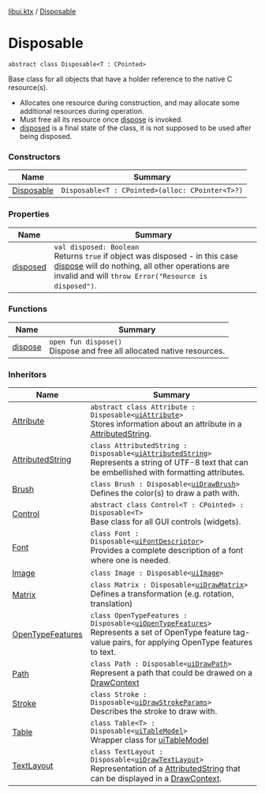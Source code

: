 [libui.ktx](../README.md) / [Disposable](README.md)

# Disposable

`abstract class Disposable<T : CPointed>`

Base class for all objects that have a holder reference to the native C resource(s).

* Allocates one resource during construction,
  and may allocate some additional resources during operation.
* Must free all its resource once [dispose](dispose.md) is invoked.
* [disposed](disposed.md) is a final state of the class, it is not supposed
  to be used after being disposed.

### Constructors

| Name | Summary |
|---|---|
| [Disposable](-disposable.md) | `Disposable<T : CPointed>(alloc: CPointer<T>?)` |

### Properties

| Name | Summary |
|---|---|
| [disposed](disposed.md) | `val disposed: Boolean`<br>Returns `true` if object was disposed - in this case [dispose](dispose.md) will do nothing, all other operations are invalid and will `throw Error("Resource is disposed")`. |

### Functions

| Name | Summary |
|---|---|
| [dispose](dispose.md) | `open fun dispose()`<br>Dispose and free all allocated native resources. |

### Inheritors

| Name | Summary |
|---|---|
| [Attribute](../../libui.ktx.draw/-attribute/README.md) | `abstract class Attribute : Disposable<`[`uiAttribute`](../../libui/ui-attribute.md)`>`<br>Stores information about an attribute in a [AttributedString](../../libui.ktx.draw/-attributed-string/README.md). |
| [AttributedString](../../libui.ktx.draw/-attributed-string/README.md) | `class AttributedString : Disposable<`[`uiAttributedString`](../../libui/ui-attributed-string.md)`>`<br>Represents a string of UTF-8 text that can be embellished with formatting attributes. |
| [Brush](../../libui.ktx.draw/-brush/README.md) | `class Brush : Disposable<`[`uiDrawBrush`](../../libui/ui-draw-brush/README.md)`>`<br>Defines the color(s) to draw a path with. |
| [Control](../-control/README.md) | `abstract class Control<T : CPointed> : Disposable<T>`<br>Base class for all GUI controls (widgets). |
| [Font](../../libui.ktx.draw/-font/README.md) | `class Font : Disposable<`[`uiFontDescriptor`](../../libui/ui-font-descriptor/README.md)`>`<br>Provides a complete description of a font where one is needed. |
| [Image](../../libui.ktx.draw/-image/README.md) | `class Image : Disposable<`[`uiImage`](../../libui/ui-image.md)`>` |
| [Matrix](../../libui.ktx.draw/-matrix/README.md) | `class Matrix : Disposable<`[`uiDrawMatrix`](../../libui/ui-draw-matrix/README.md)`>`<br>Defines a transformation (e.g. rotation, translation) |
| [OpenTypeFeatures](../../libui.ktx.draw/-open-type-features/README.md) | `class OpenTypeFeatures : Disposable<`[`uiOpenTypeFeatures`](../../libui/ui-open-type-features.md)`>`<br>Represents a set of OpenType feature tag-value pairs, for applying OpenType features to text. |
| [Path](../../libui.ktx.draw/-path/README.md) | `class Path : Disposable<`[`uiDrawPath`](../../libui/ui-draw-path.md)`>`<br>Represent a path that could be drawed on a [DrawContext](../-draw-context.md) |
| [Stroke](../../libui.ktx.draw/-stroke/README.md) | `class Stroke : Disposable<`[`uiDrawStrokeParams`](../../libui/ui-draw-stroke-params/README.md)`>`<br>Describes the stroke to draw with. |
| [Table](../-table/README.md) | `class Table<T> : Disposable<`[`uiTableModel`](../../libui/ui-table-model.md)`>`<br>Wrapper class for [uiTableModel](../../libui/ui-table-model.md) |
| [TextLayout](../../libui.ktx.draw/-text-layout/README.md) | `class TextLayout : Disposable<`[`uiDrawTextLayout`](../../libui/ui-draw-text-layout.md)`>`<br>Representation of a [AttributedString](../../libui.ktx.draw/-attributed-string/README.md) that can be displayed in a [DrawContext](../-draw-context.md). |
